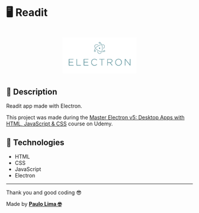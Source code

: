 # 🖥️ Readit

<h1 align="center">
  <img src=".github/logo.png" width="200px" />
</h1>

## 🔎️ Description
Readit app made with Electron.

This project was made during the <a href="https://www.udemy.com/course/master-electron/">Master Electron v5: Desktop Apps with HTML, JavaScript & CSS</a> course on Udemy.

## 🚀️ Technologies

- HTML
- CSS
- JavaScript
- Electron
 
---

Thank you and good coding 😎️

Made by **<a href="https://paulophlp.github.io/portfolio/" target="__blank">Paulo Lima 🤓️</a>**